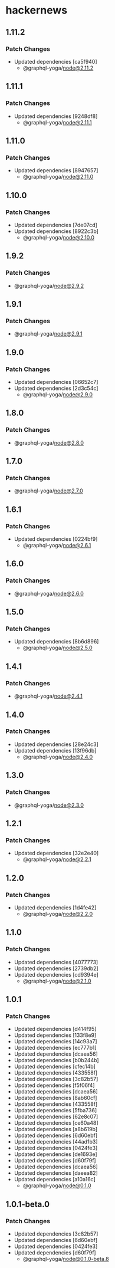# hackernews

## 1.11.2

### Patch Changes

- Updated dependencies [ca5f940]
  - @graphql-yoga/node@2.11.2

## 1.11.1

### Patch Changes

- Updated dependencies [9248df8]
  - @graphql-yoga/node@2.11.1

## 1.11.0

### Patch Changes

- Updated dependencies [8947657]
  - @graphql-yoga/node@2.11.0

## 1.10.0

### Patch Changes

- Updated dependencies [7de07cd]
- Updated dependencies [8922c3b]
  - @graphql-yoga/node@2.10.0

## 1.9.2

### Patch Changes

- @graphql-yoga/node@2.9.2

## 1.9.1

### Patch Changes

- @graphql-yoga/node@2.9.1

## 1.9.0

### Patch Changes

- Updated dependencies [06652c7]
- Updated dependencies [2d3c54c]
  - @graphql-yoga/node@2.9.0

## 1.8.0

### Patch Changes

- @graphql-yoga/node@2.8.0

## 1.7.0

### Patch Changes

- @graphql-yoga/node@2.7.0

## 1.6.1

### Patch Changes

- Updated dependencies [0224bf9]
  - @graphql-yoga/node@2.6.1

## 1.6.0

### Patch Changes

- @graphql-yoga/node@2.6.0

## 1.5.0

### Patch Changes

- Updated dependencies [8b6d896]
  - @graphql-yoga/node@2.5.0

## 1.4.1

### Patch Changes

- @graphql-yoga/node@2.4.1

## 1.4.0

### Patch Changes

- Updated dependencies [28e24c3]
- Updated dependencies [13f96db]
  - @graphql-yoga/node@2.4.0

## 1.3.0

### Patch Changes

- @graphql-yoga/node@2.3.0

## 1.2.1

### Patch Changes

- Updated dependencies [32e2e40]
  - @graphql-yoga/node@2.2.1

## 1.2.0

### Patch Changes

- Updated dependencies [1d4fe42]
  - @graphql-yoga/node@2.2.0

## 1.1.0

### Patch Changes

- Updated dependencies [4077773]
- Updated dependencies [2739db2]
- Updated dependencies [cd9394e]
  - @graphql-yoga/node@2.1.0

## 1.0.1

### Patch Changes

- Updated dependencies [d414f95]
- Updated dependencies [133f8e9]
- Updated dependencies [14c93a7]
- Updated dependencies [ec777b1]
- Updated dependencies [dcaea56]
- Updated dependencies [b0b244b]
- Updated dependencies [cfec14b]
- Updated dependencies [433558f]
- Updated dependencies [3c82b57]
- Updated dependencies [f5f06f4]
- Updated dependencies [dcaea56]
- Updated dependencies [8ab60cf]
- Updated dependencies [433558f]
- Updated dependencies [5fba736]
- Updated dependencies [62e8c07]
- Updated dependencies [ce60a48]
- Updated dependencies [a8b619b]
- Updated dependencies [6d60ebf]
- Updated dependencies [44ad1b3]
- Updated dependencies [0424fe3]
- Updated dependencies [de1693e]
- Updated dependencies [d60f79f]
- Updated dependencies [dcaea56]
- Updated dependencies [daeea82]
- Updated dependencies [a10a16c]
  - @graphql-yoga/node@0.1.0

## 1.0.1-beta.0

### Patch Changes

- Updated dependencies [3c82b57]
- Updated dependencies [6d60ebf]
- Updated dependencies [0424fe3]
- Updated dependencies [d60f79f]
  - @graphql-yoga/node@0.1.0-beta.8
